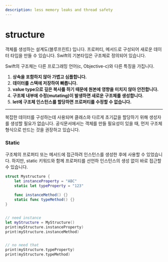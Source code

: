 ```yaml
---
description: less memory leaks and thread safety
---
```


# structure

객체를 생성하는 설계도(블루프린트) 입니다. 프로퍼티, 메서드로 구성되어 새로운 데이터 타입을 만들 수 있습니다. Swift의 기본타입은 구조체로 정의되어 있습니다.&#x20;



Swift의 구조체는 다른 프로그래밍 언어(c, Objective-c)와 다른 특징을 가집니다.

1. **상속을 포함하지 않아 가볍고 심플합니다.**
2. **데이터를 스택에 저장하여 빠릅니다.**
3. **value type으로 깊은 복사를 하기 때문에 원본에 영향을 미치지 않아 안전합니다.**
4. **구조체 내부에 수정(mutating)이 발생하면 새로운 구조체를 생성합니다.**
5. **let에 구조체 인스턴스를 할당하면 프로퍼티를 수정할 수 없습니다.**

****

복잡한 데이터를 구성하는데 사용되며 클래스와 다르게 초기값을 할당하기 위해 생성자를 생성할 필요가 없습니다. 공식문서에서는 객체를 만들 필요성이 있을 때, 먼저 구조체 형식으로 만드는 것을 권장하고 있습니다.





### Static

구조체의 프로퍼티 또는 메서드에 접근하려 인스턴스를 생성한 후에 사용할 수 있었습니다. 하지만, static 키워드와 함께 프로퍼티를 선언하 인스턴스의 생성 없이 바로 접근할 수 있습니다.



```swift
struct Mystructure {
    let instanceProperty = "ABC"
    static let typeProperty = "123"
    
    func instanceMethod() {}
    static func typeMethod() {}
}


// need instance
let myStructure = MyStructure()
print(myStructure.instanceProperty)
print(myStructure.instanceMethod)


// no need that
print(myStructure.typeProperty)
print(myStructure.typeMethod)
```



